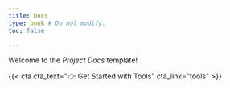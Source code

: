 ```yaml
---
title: Docs
type: book # Do not modify.
toc: false

---
```


Welcome to the _Project Docs_ template!

{{< cta cta_text="👉 Get Started with Tools" cta_link="tools" >}}

